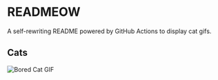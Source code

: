 # READMEOW

A self-rewriting README powered by GitHub Actions to display cat gifs.

## Cats

![Bored Cat GIF](https://media1.giphy.com/media/v1.Y2lkPTlhY2QwMmRhN3A3ODl5ZXBuOXl0NjRuYjdzY2Jsc3ZtcHpkb2pkaHJkdDFvdHg3dSZlcD12MV9naWZzX3NlYXJjaCZjdD1n/mlvseq9yvZhba/200.gif)
